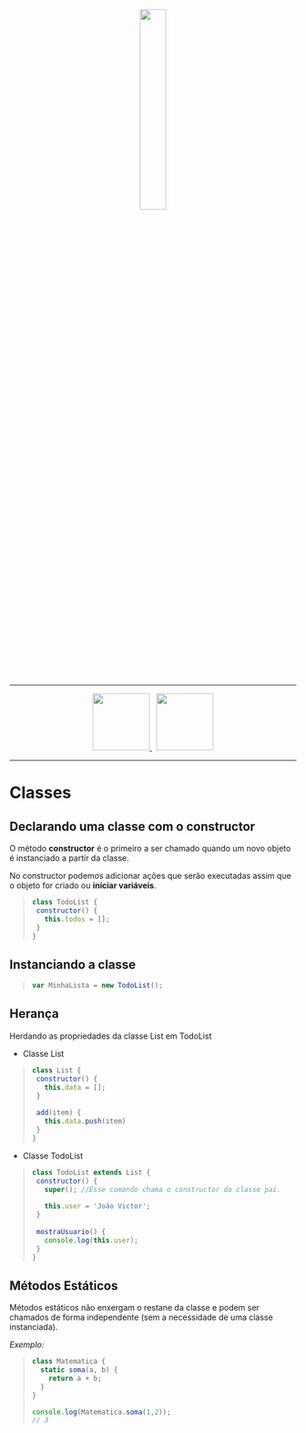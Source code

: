 <div  align="center">
<!-- Top Image and Title -->
<img  src="https://img.shields.io/badge/ECMAScript6-%23FA7343.svg?&style=for-the-badge&logo=javascript&logoColor=white"  width="30%"><br/>

<hr>

<a href='./eslint/README.md'>
<img  src="https://img.shields.io/badge/-ESLint-4B32C3?style=flat&logoColor=fff&logo=eslint"  width="100px">
</a> &nbsp;
<a href='./prettier/README.md'>
<img  src="https://img.shields.io/badge/-Prettier-EA5E5E?style=flat&logoColor=fff&logo=prettier"  width="100px">
</a>

<hr>
</div>

# Classes

## Declarando uma classe com o constructor

O método **constructor** é o primeiro a ser chamado quando um novo objeto é instanciado a partir da classe.

No constructor podemos adicionar ações que serão executadas assim que o objeto for criado ou **iniciar variáveis**.


>```javascript
>class TodoList {
>  constructor() {
>    this.todos = [];
>  }
>}
>```

## Instanciando a classe
>```javascript
>var MinhaLista = new TodoList();
>```

## Herança
Herdando as propriedades da classe List em TodoList
- Classe List
>```javascript
>class List {
>  constructor() {
>    this.data = [];
>  }
>  
>  add(item) {
>    this.data.push(item)
>  }
>}
>```

- Classe TodoList
>```javascript
> class TodoList extends List {
>  constructor() {
>    super(); //Esse comando chama o constructor da classe pai.
>    
>    this.user = 'João Victor';
>  }
>  
>  mostraUsuario() {
>    console.log(this.user);
>  }
>}
>```

## Métodos Estáticos
Métodos estáticos não enxergam o restane da classe e podem ser chamados de forma independente (sem a necessidade de uma classe instanciada).

*Exemplo:*
>```javascript
>class Matematica {
>   static soma(a, b) {
>     return a + b;
>   }
>}
>
>console.log(Matematica.soma(1,2));
>// 3
>```
